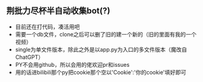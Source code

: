 ## 荆批力尽杯半自动收集bot(?)
 - 目前还在打代码，凑活用吧
 - 需要一个db文件，clone之后可以删了旧的建一个新的（旧的里面有我的一个视频）
 - single为单文件版本，除此之外是以app.py为入口的多文件版本（魔改自ChatGPT）
 - PY不会用github，所以会用的佬欢迎pr和issues
 - 用的话进bilibili那个py把cookie那个空以'Cookie':'你的cookie'填好即可
